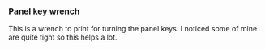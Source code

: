 ### Panel key wrench

This is a wrench to print for turning the panel keys. I noticed some of mine are quite tight so this helps a lot.
